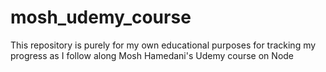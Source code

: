 # mosh_udemy_course
This repository is purely for my own educational purposes for tracking my progress as I follow along Mosh Hamedani's Udemy course on Node
